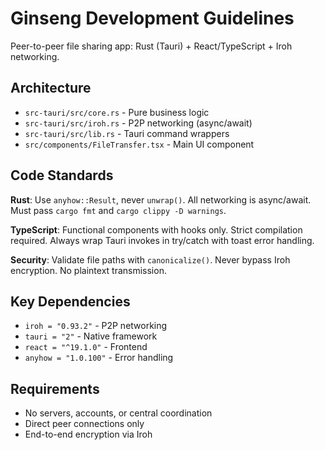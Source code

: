 # Ginseng Development Guidelines

Peer-to-peer file sharing app: Rust (Tauri) + React/TypeScript + Iroh networking.

## Architecture
- `src-tauri/src/core.rs` - Pure business logic
- `src-tauri/src/iroh.rs` - P2P networking (async/await) 
- `src-tauri/src/lib.rs` - Tauri command wrappers
- `src/components/FileTransfer.tsx` - Main UI component

## Code Standards
**Rust**: Use `anyhow::Result`, never `unwrap()`. All networking is async/await. Must pass `cargo fmt` and `cargo clippy -D warnings`.

**TypeScript**: Functional components with hooks only. Strict compilation required. Always wrap Tauri invokes in try/catch with toast error handling.

**Security**: Validate file paths with `canonicalize()`. Never bypass Iroh encryption. No plaintext transmission.

## Key Dependencies
- `iroh = "0.93.2"` - P2P networking
- `tauri = "2"` - Native framework  
- `react = "^19.1.0"` - Frontend
- `anyhow = "1.0.100"` - Error handling

## Requirements
- No servers, accounts, or central coordination
- Direct peer connections only
- End-to-end encryption via Iroh